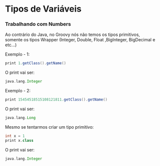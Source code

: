 # Tipos de Variáveis

### Trabalhando com Numbers

Ao contrário do Java, no Groovy nós não temos os tipos primitivos, somente
os tipos Wrapper (Integer, Double, Float ,BigInteger, BigDecimal e etc...)

Exemplo - 1:

```groovy 
print 1.getClass().getName()
```

O print vai ser:

```groovy 
java.lang.Integer
```

Exemplo - 2:

```groovy 
print 15454518515108121811.getClass().getName()
```

O print vai ser:

```groovy 
java.lang.Long
```

Mesmo se tentarmos criar um tipo primitivo:

```groovy 
int x = 1
print x.class
```

O print vai ser:

```groovy 
java.lang.Integer
```
